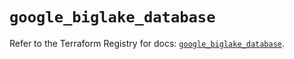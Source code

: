 # `google_biglake_database`

Refer to the Terraform Registry for docs: [`google_biglake_database`](https://registry.terraform.io/providers/hashicorp/google/5.39.1/docs/resources/biglake_database).
